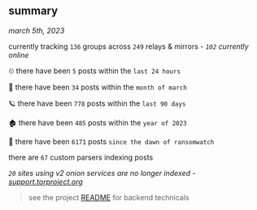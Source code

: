 
## summary
_march 5th, 2023_

currently tracking `136` groups across `249` relays & mirrors - _`102` currently online_

⏲ there have been `5` posts within the `last 24 hours`

🦈 there have been `34` posts within the `month of march`

🪐 there have been `778` posts within the `last 90 days`

🏚 there have been `485` posts within the `year of 2023`

🦕 there have been `6171` posts `since the dawn of ransomwatch`

there are `67` custom parsers indexing posts

_`20` sites using v2 onion services are no longer indexed - [support.torproject.org](https://support.torproject.org/onionservices/v2-deprecation/)_

> see the project [README](https://github.com/joshhighet/ransomwatch#ransomwatch--) for backend technicals
